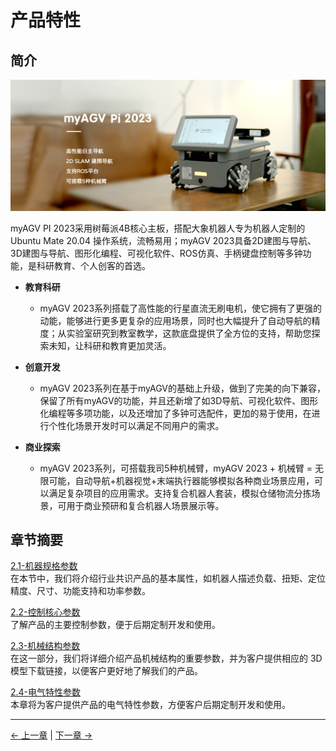 # 产品特性

## 简介

<img src="../resources/2-ProductFeature/2.1/PI-main.png " width="800" height="auto" />

myAGV PI 2023采用树莓派4B核心主板，搭配大象机器人专为机器人定制的Ubuntu Mate 20.04 操作系统，流畅易用；myAGV 2023具备2D建图与导航、3D建图与导航、图形化编程、可视化软件、ROS仿真、手柄键盘控制等多钟功能，是科研教育、个人创客的首选。

- **教育科研**

    - myAGV 2023系列搭载了高性能的行星直流无刷电机，使它拥有了更强的动能，能够进行更多更复杂的应用场景，同时也大幅提升了自动导航的精度；从实验室研究到教室教学，这款底盘提供了全方位的支持，帮助您探索未知，让科研和教育更加灵活。

- **创意开发**

    - myAGV 2023系列在基于myAGV的基础上升级，做到了完美的向下兼容，保留了所有myAGV的功能，并且还新增了如3D导航、可视化软件、图形化编程等多项功能，以及还增加了多钟可选配件，更加的易于使用，在进行个性化场景开发时可以满足不同用户的需求。

- **商业探索**

    - myAGV 2023系列，可搭载我司5种机械臂，myAGV 2023 + 机械臂 = 无限可能，自动导航+机器视觉+末端执行器能够模拟各种商业场景应用，可以满足复杂项目的应用需求。支持复合机器人套装，模拟仓储物流分拣场景，可用于商业预研和复合机器人场景展示等。

## 章节摘要

[2.1-机器规格参数](2.1-MachineSpecification.md)  
在本节中，我们将介绍行业共识产品的基本属性，如机器人描述负载、扭矩、定位精度、尺寸、功能支持和功率参数。

[2.2-控制核心参数](2.2-ControlCoreParameter.md)  
了解产品的主要控制参数，便于后期定制开发和使用。

[2.3-机械结构参数](2.3-MechanicalStructureParameter.md)  
在这一部分，我们将详细介绍产品机械结构的重要参数，并为客户提供相应的 3D 模型下载链接，以便客户更好地了解我们的产品。

[2.4-电气特性参数](2.4-ElectricalCharacteristicParameter.md)  
本章将为客户提供产品的电气特性参数，方便客户后期定制开发和使用。

---

[← 上一章](../1-ProductIntroduction/README.md) | [下一章 →](../3-UserNotes/README.md)

